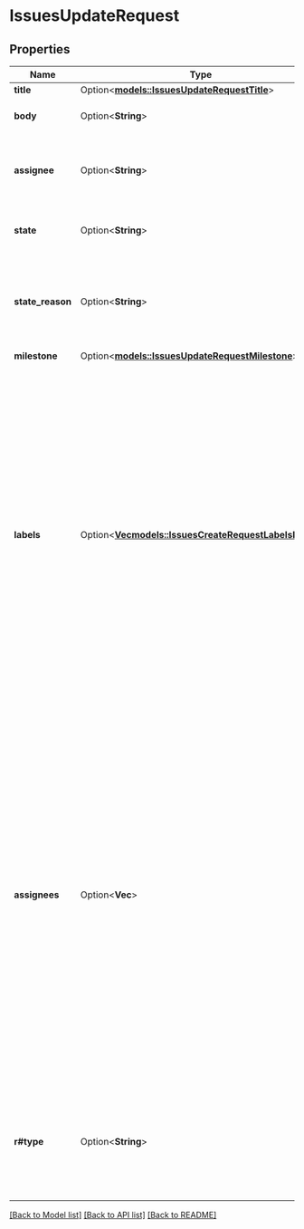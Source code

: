 # IssuesUpdateRequest

## Properties

Name | Type | Description | Notes
------------ | ------------- | ------------- | -------------
**title** | Option<[**models::IssuesUpdateRequestTitle**](issues_update_request_title.md)> |  | [optional]
**body** | Option<**String**> | The contents of the issue. | [optional]
**assignee** | Option<**String**> | Username to assign to this issue. **This field is closing down.** | [optional]
**state** | Option<**String**> | The open or closed state of the issue. | [optional]
**state_reason** | Option<**String**> | The reason for the state change. Ignored unless `state` is changed. | [optional]
**milestone** | Option<[**models::IssuesUpdateRequestMilestone**](issues_update_request_milestone.md)> |  | [optional]
**labels** | Option<[**Vec<models::IssuesCreateRequestLabelsInner>**](issues_create_request_labels_inner.md)> | Labels to associate with this issue. Pass one or more labels to _replace_ the set of labels on this issue. Send an empty array (`[]`) to clear all labels from the issue. Only users with push access can set labels for issues. Without push access to the repository, label changes are silently dropped. | [optional]
**assignees** | Option<**Vec<String>**> | Usernames to assign to this issue. Pass one or more user logins to _replace_ the set of assignees on this issue. Send an empty array (`[]`) to clear all assignees from the issue. Only users with push access can set assignees for new issues. Without push access to the repository, assignee changes are silently dropped. | [optional]
**r#type** | Option<**String**> | The name of the issue type to associate with this issue or use `null` to remove the current issue type. | [optional]

[[Back to Model list]](../README.md#documentation-for-models) [[Back to API list]](../README.md#documentation-for-api-endpoints) [[Back to README]](../README.md)


